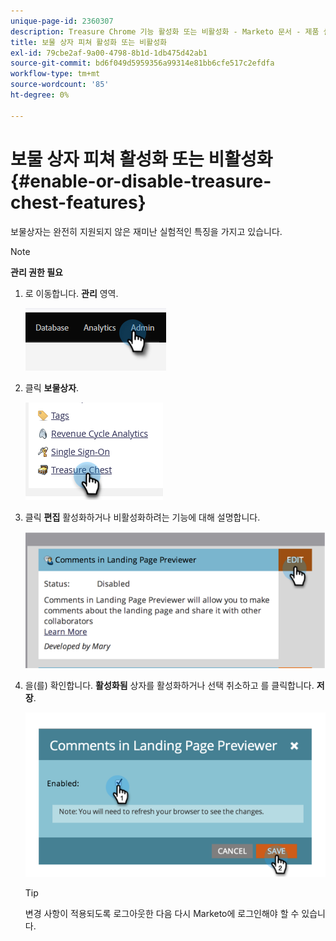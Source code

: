 ```yaml
---
unique-page-id: 2360307
description: Treasure Chrome 기능 활성화 또는 비활성화 - Marketo 문서 - 제품 설명서
title: 보물 상자 피쳐 활성화 또는 비활성화
exl-id: 79cbe2af-9a00-4798-8b1d-1db475d42ab1
source-git-commit: bd6f049d5959356a99314e81bb6cfe517c2efdfa
workflow-type: tm+mt
source-wordcount: '85'
ht-degree: 0%

---
```


# 보물 상자 피쳐 활성화 또는 비활성화 {#enable-or-disable-treasure-chest-features}

보물상자는 완전히 지원되지 않은 재미난 실험적인 특징을 가지고 있습니다.

>[!NOTE]
>
>**관리 권한 필요**

1. 로 이동합니다. **관리** 영역.

   ![](assets/enable-or-disable-treasure-chest-features-1.png)

1. 클릭 **보물상자**.

   ![](assets/enable-or-disable-treasure-chest-features-2.png)

1. 클릭 **편집** 활성화하거나 비활성화하려는 기능에 대해 설명합니다.

   ![](assets/enable-or-disable-treasure-chest-features-3.png)

1. 을(를) 확인합니다. **활성화됨** 상자를 활성화하거나 선택 취소하고 를 클릭합니다. **저장**.

   ![](assets/enable-or-disable-treasure-chest-features-4.png)

   >[!TIP]
   >
   >변경 사항이 적용되도록 로그아웃한 다음 다시 Marketo에 로그인해야 할 수 있습니다.
